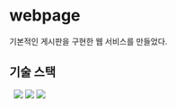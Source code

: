 # webpage

기본적인 게시판을 구현한 웹 서비스를 만들었다.

## 기술 스택

<img scr="https://img.shields.io/badge/html5-%23E34F26.svg?style=for-the-badge&logo=html5&logoColor=white">
<img scr="https://img.shields.io/badge/javascript-%23323330.svg?style=for-the-badge&logo=javascript&logoColor=%23F7DF1E"> <img src="https://img.shields.io/badge/mariaDB-003545?style=for-the-badge&logo=mariaDB&logoColor=white"> <img src="https://img.shields.io/badge/springboot-6DB33F?style=for-the-badge&logo=springboot&logoColor=white"> <img src='https://img.shields.io/badge/AWS-%23FF9900.svg?style=for-the-badge&logo=amazon-aws&logoColor=white'>
